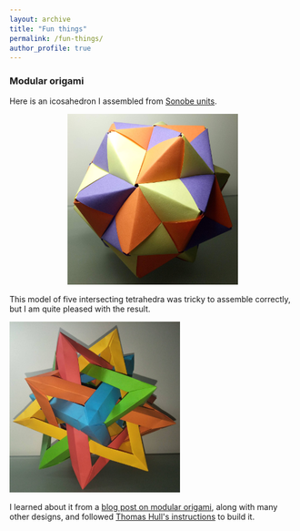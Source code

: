 ```yaml
---
layout: archive
title: "Fun things"
permalink: /fun-things/
author_profile: true
---
```


### Modular origami

Here is an icosahedron I assembled from [Sonobe units](https://en.wikipedia.org/wiki/Sonobe).

<div style="text-align: center"><img src="/images/Sonobe-Icosahedron-Fullsize-Compressed.jpg" style="width: 300px; height: auto;" alt="A Sonobe icosahedron in three colours" title="A Sonobe icosahedron in three colours. This was assembled from 30 Sonobe units."/></div>

This model of five intersecting tetrahedra was tricky to assemble correctly, but I am quite pleased with the result.

<div><img src="/images/Five-Tetrahedra-Fullsize-Compressed.jpg" style="width: 300px; height: auto;" alt="An image of an origami model made from five interlocking tetrahedra" title="An origami model of five interlocking tetrahedra. The 20 vertices form a dodecahedron."/></div>

<!-- ![An image of an origami model made from five interlocking tetrahedra](/images/Five-Tetrahedra.jpg "An origami model of five interlocking tetrahedra. The 20 vertices form a dodecahedron."){:width="300px"} -->

I learned about it from a [blog post on modular origami](https://www.polypompholyx.com/2017/01/modularorigami/), along with many other designs, and followed [Thomas Hull's instructions](http://mars.wne.edu/~thull/fit.html) to build it.


